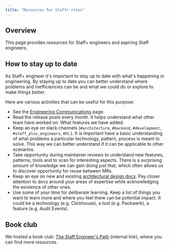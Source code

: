 ```yaml
---
title: "Resources for Staff+ roles"
---
```


## Overview

This page provides resources for Staff+ engineers and aspiring Staff engineers.

## How to stay up to date

As Staff+ engineer it's important to stay up to date with what's happening in engineering.
By staying up to date you can better understand where problems and inefficiencies can be and
what we could do or explore to make things better.

Here are various activities that can be useful for this purpose:

* See the [Engineering Communications](/handbook/engineering/engineering-comms/) page.
* Read the release posts every month. It helps understand what other team have worked on. What features we have added.
* Keep an eye on slack channels (`#architecture`, `#backend`, `#development`, `#staff_plus_engineers`, etc.).
  It is important have a basic understanding of what problems a particular technology, pattern, process is meant to solve.
  This way we can better understand if it can be applicable to other scenarios.
* Take opportunity during maintainer reviews to understand new features, patterns, tools and to scan for interesting aspects.
  There is a surprising amount of knowledge we can gain doing just that, which often allows us to discover opportunity for reuse between MRs.
* Keep an eye on new and existing [architectural design docs](https://docs.gitlab.com/ee/architecture). Pay closer attention to docs around your areas of expertise while acknowledging
  the existence of other ones.
* Use some of your time for deliberate learning.
  Keep a list of things you want to learn more and where you feel there can be potential impact.
  It could be a technology (e.g. Clickhouse), a tool (e.g. Packwerk), a feature (e.g. Audit Events).

## Book club

We hosted a book club: [The Staff Engineer's Path](https://gitlab.com/gitlab-com/books-clubs/combined-book-clubs/-/issues/45) (internal link), where you can find more resources.
